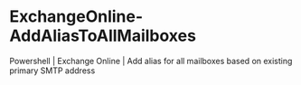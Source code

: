 # ExchangeOnline-AddAliasToAllMailboxes
Powershell | Exchange Online | Add alias for all mailboxes based on existing primary SMTP address

